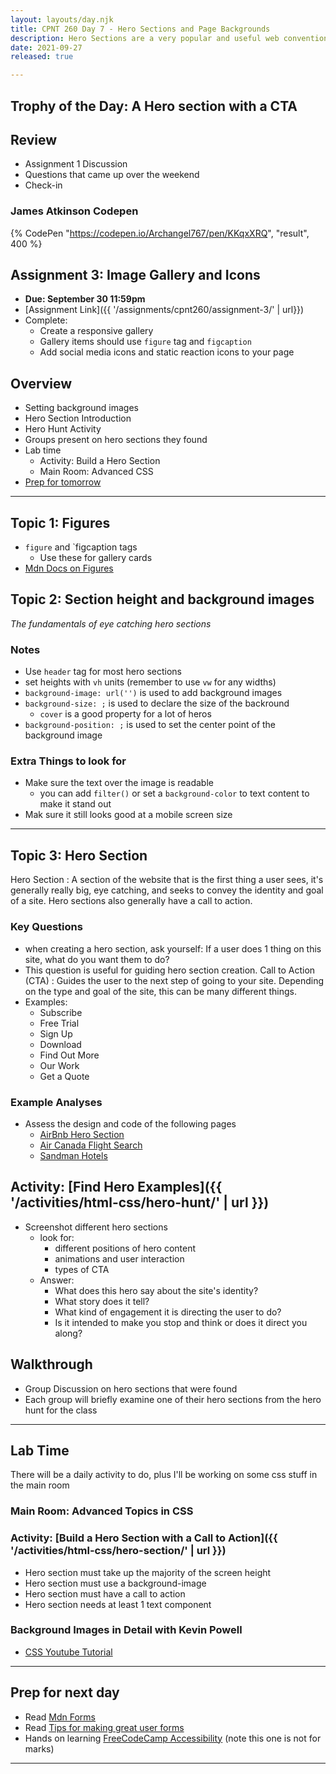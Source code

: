 ```yaml
---
layout: layouts/day.njk
title: CPNT 260 Day 7 - Hero Sections and Page Backgrounds
description: Hero Sections are a very popular and useful web convention that we will be learning how to build today. This will include setting up CTAs(call to action), setting element heights, and how to use background-images
date: 2021-09-27
released: true

---
```


## Trophy of the Day: A Hero section with a CTA

## Review
- Assignment 1 Discussion
- Questions that came up over the weekend
- Check-in

### James Atkinson Codepen
{% CodePen "https://codepen.io/Archangel767/pen/KKqxXRQ", "result", 400 %}


## Assignment 3: Image Gallery and Icons

- **Due: September 30 11:59pm**
- [Assignment Link]({{ '/assignments/cpnt260/assignment-3/' | url}})
- Complete:
  - Create a responsive gallery
  - Gallery items should use `figure` tag and `figcaption`
  - Add social media icons and static reaction icons to your page

## Overview

- Setting background images
- Hero Section Introduction
- Hero Hunt Activity
- Groups present on hero sections they found
- Lab time
  - Activity: Build a Hero Section
  - Main Room: Advanced CSS
- [Prep for tomorrow](#prep)
---

## Topic 1: Figures
- `figure` and `figcaption tags
  - Use these for gallery cards
- [Mdn Docs on Figures](https://developer.mozilla.org/en-US/docs/Web/HTML/Element/figure)

## Topic 2: Section height and background images
_The fundamentals of eye catching hero sections_

### Notes

- Use `header` tag for most hero sections
- set heights with `vh` units (remember to use `vw` for any widths)
- `background-image: url('')` is used to add background images
- `background-size: ;` is used to declare the size of the backround
  - `cover` is a good property for a lot of heros
- `background-position: ;` is used to set the center point of the background image

### Extra Things to look for
- Make sure the text over the image is readable
  - you can add `filter()` or set a `background-color` to text content to make it stand out
- Mak sure it still looks good at a mobile screen size
---

## Topic 3: Hero Section

Hero Section
: A section of the website that is the first thing a user sees, it's generally really big, eye catching, and seeks to convey the identity and goal of a site. Hero sections also generally have a call to action.

### Key Questions
- when creating a hero section, ask yourself: If a user does 1 thing on this site, what do you want them to do?
- This question is useful for guiding hero section creation.
  Call to Action (CTA)
  : Guides the user to the next step of going to your site. Depending on the type and goal of the site, this can be many different things.
- Examples:
  - Subscribe
  - Free Trial
  - Sign Up
  - Download
  - Find Out More
  - Our Work
  - Get a Quote

### Example Analyses

- Assess the design and code of the following pages
  - [AirBnb Hero Section](https://airbnd.ca)
  - [Air Canada Flight Search](https://flightsearchdirect.com)
  - [Sandman Hotels](https://www.sandmanhotels.com/)


## Activity: [Find Hero Examples]({{ '/activities/html-css/hero-hunt/' | url }})

- Screenshot different hero sections
  - look for:
    - different positions of hero content
    - animations and user interaction
    - types of CTA
  - Answer:
    - What does this hero say about the site's identity?
    - What story does it tell?
    - What kind of engagement it is directing the user to do?
    - Is it intended to make you stop and think or does it direct you along?

## Walkthrough
- Group Discussion on hero sections that were found
- Each group will briefly examine one of their hero sections from the hero hunt for the class

---
## Lab Time
There will be a daily activity to do, plus I'll be working on some css stuff in the main room
### Main Room: Advanced Topics in CSS

### Activity: [Build a Hero Section with a Call to Action]({{ '/activities/html-css/hero-section/' | url }})

- Hero section must take up the majority of the screen height
- Hero section must use a background-image
- Hero section must have a call to action
- Hero section needs at least 1 text component

### Background Images in Detail with Kevin Powell
- [CSS Youtube Tutorial](https://www.youtube.com/watch?v=3T_Jy1CqH9k)

---

## <a href="#prep"></a> Prep for next day

- Read [Mdn Forms](https://developer.mozilla.org/en-US/docs/Learn/Forms)
- Read [Tips for making great user forms](https://css-tricks.com/tips-for-creating-great-web-forms/)
- Hands on learning [FreeCodeCamp Accessibility](https://www.freecodecamp.org/learn/responsive-web-design/#applied-visual-design) (note this one is not for marks)

---
